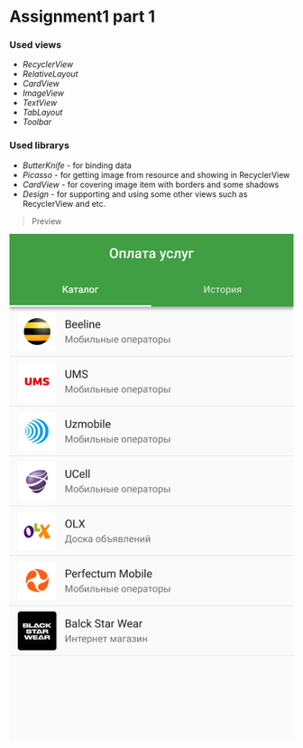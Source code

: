 # Assignment1 part 1

### Used views
* _RecyclerView_
* _RelativeLayout_
* _CardView_
* _ImageView_
* _TextView_
* _TabLayout_
* _Toolbar_


### Used librarys
* _ButterKnife_ - for binding data
* _Picasso_ - for getting image from resource and showing in RecyclerView
* _CardView_ - for covering image item with borders and some shadows
* _Design_ - for supporting and using some other views such as RecyclerView and etc.


>Preview

![](https://github.com/nishonofff/Assignment1_1/blob/master/app/src/main/res/drawable/preview.png)
